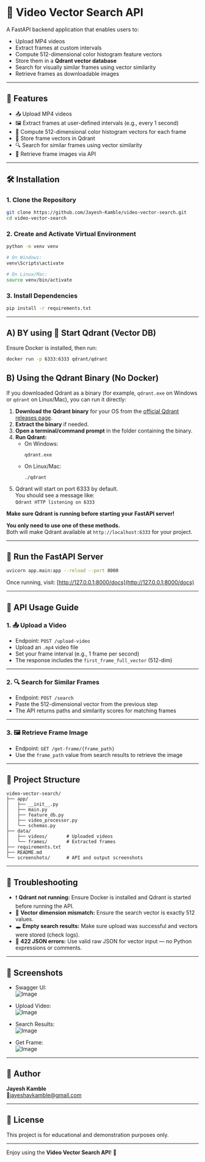 # 🎥 Video Vector Search API

A FastAPI backend application that enables users to:

- Upload MP4 videos  
- Extract frames at custom intervals  
- Compute 512-dimensional color histogram feature vectors  
- Store them in a **Qdrant vector database**  
- Search for visually similar frames using vector similarity  
- Retrieve frames as downloadable images  

---

## 🚀 Features

- 📤 Upload MP4 videos  
- 🖼️ Extract frames at user-defined intervals (e.g., every 1 second)  
- 🧠 Compute 512-dimensional color histogram vectors for each frame  
- 💾 Store frame vectors in Qdrant  
- 🔍 Search for similar frames using vector similarity  
- 📁 Retrieve frame images via API  

---

## 🛠️ Installation

### 1. Clone the Repository

```bash
git clone https://github.com/Jayesh-Kamble/video-vector-search.git
cd video-vector-search
```

### 2. Create and Activate Virtual Environment

```bash
python -m venv venv

# On Windows:
venv\Scripts\activate

# On Linux/Mac:
source venv/bin/activate
```

### 3. Install Dependencies

```bash
pip install -r requirements.txt
```

---

## A) BY using 🧱 Start Qdrant (Vector DB)

Ensure Docker is installed, then run:

```bash
docker run -p 6333:6333 qdrant/qdrant
```

## B) Using the Qdrant Binary (No Docker)

If you downloaded Qdrant as a binary (for example, `qdrant.exe` on Windows or `qdrant` on Linux/Mac), you can run it directly:

1. **Download the Qdrant binary** for your OS from the [official Qdrant releases page](https://github.com/qdrant/qdrant/releases).
2. **Extract the binary** if needed.
3. **Open a terminal/command prompt** in the folder containing the binary.
4. **Run Qdrant:**
   - On Windows:
     ```
     qdrant.exe
     ```
   - On Linux/Mac:
     ```
     ./qdrant
     ```
5. Qdrant will start on port 6333 by default.  
   You should see a message like:  
   `Qdrant HTTP listening on 6333`

**Make sure Qdrant is running before starting your FastAPI server!**

**You only need to use one of these methods.**  
Both will make Qdrant available at `http://localhost:6333` for your project.

---

## 🚦 Run the FastAPI Server

```bash
uvicorn app.main:app --reload --port 8000
```

Once running, visit: [http://127.0.0.1:8000/docs](http://127.0.0.1:8000/docs)

---

## 📝 API Usage Guide

### 1. 📤 Upload a Video

- Endpoint: `POST /upload-video`  
- Upload an `.mp4` video file  
- Set your frame interval (e.g., 1 frame per second)  
- The response includes the `first_frame_full_vector` (512-dim)  

---

### 2. 🔍 Search for Similar Frames

- Endpoint: `POST /search`  
- Paste the 512-dimensional vector from the previous step  
- The API returns paths and similarity scores for matching frames  

---

### 3. 🖼️ Retrieve Frame Image

- Endpoint: `GET /get-frame/{frame_path}`  
- Use the `frame_path` value from search results to retrieve the image  

---

## 📂 Project Structure

```
video-vector-search/
├── app/
│   ├── __init__.py
│   ├── main.py
│   ├── feature_db.py
│   ├── video_processor.py
│   └── schemas.py
├── data/
│   ├── videos/       # Uploaded videos
│   └── frames/       # Extracted frames
├── requirements.txt
├── README.md
└── screenshots/      # API and output screenshots
```

---

## 🧰 Troubleshooting

- ❗ **Qdrant not running:** Ensure Docker is installed and Qdrant is started before running the API.  
- 🔢 **Vector dimension mismatch:** Ensure the search vector is exactly 512 values.  
- 🕳️ **Empty search results:** Make sure upload was successful and vectors were stored (check logs).  
- 🧾 **422 JSON errors:** Use valid raw JSON for vector input — no Python expressions or comments.  

---
## 📸 Screenshots

- Swagger UI:  
  ![Image](https://github.com/user-attachments/assets/16af8abe-b30e-49ee-b624-3848d48f85ad)

- Upload Video:  
  ![Image](https://github.com/user-attachments/assets/cfbab168-cf37-42cd-9f42-b50c77757e1d)

- Search Results:  
  ![Image](https://github.com/user-attachments/assets/2071397f-2c0f-42e7-8b0d-ef3769789b4b)

- Get Frame:  
![Image](https://github.com/user-attachments/assets/64d5de91-9098-4638-baa6-daa606fc4eed)

---

## 👤 Author

**Jayesh Kamble**  
📧jayeshavkamble@gmail.com

---

## 📝 License

This project is for educational and demonstration purposes only.

---

Enjoy using the **Video Vector Search API**! 🚀

